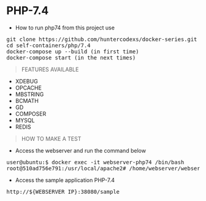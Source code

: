 # PHP-7.4

- How to run php74 from this project use

<pre>
git clone https://github.com/huntercodexs/docker-series.git .
cd self-containers/php/7.4
docker-compose up --build (in first time)
docker-compose start (in the next times)
</pre>

> FEATURES AVAILABLE

- XDEBUG
- OPCACHE
- MBSTRING
- BCMATH
- GD
- COMPOSER
- MYSQL
- REDIS

> HOW TO MAKE A TEST

- Access the webserver and run the command below

<pre>
user@ubuntu:$ docker exec -it webserver-php74 /bin/bash
root@510ad756e791:/usr/local/apache2# /home/webserver/webserver.sh restart
</pre>

- Access the sample application PHP-7.4

<pre>
http://${WEBSERVER_IP}:38080/sample
</pre>
